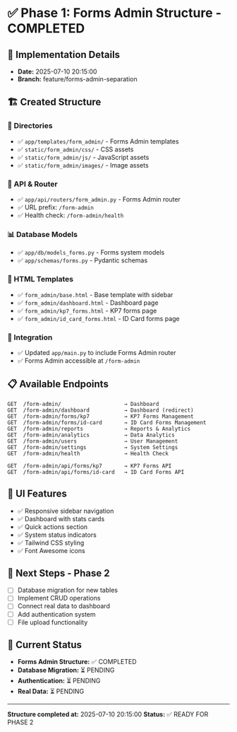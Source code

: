# ✅ Phase 1: Forms Admin Structure - COMPLETED

## 📅 **Implementation Details**
- **Date:** 2025-07-10 20:15:00
- **Branch:** feature/forms-admin-separation

## 🏗️ **Created Structure**

### **📁 Directories**
- ✅ `app/templates/form_admin/` - Forms Admin templates
- ✅ `static/form_admin/css/` - CSS assets
- ✅ `static/form_admin/js/` - JavaScript assets  
- ✅ `static/form_admin/images/` - Image assets

### **🔧 API & Router**
- ✅ `app/api/routers/form_admin.py` - Forms Admin router
- ✅ URL prefix: `/form-admin`
- ✅ Health check: `/form-admin/health`

### **📊 Database Models**
- ✅ `app/db/models_forms.py` - Forms system models
- ✅ `app/schemas/forms.py` - Pydantic schemas

### **📄 HTML Templates**
- ✅ `form_admin/base.html` - Base template with sidebar
- ✅ `form_admin/dashboard.html` - Dashboard page
- ✅ `form_admin/kp7_forms.html` - KP7 forms page
- ✅ `form_admin/id_card_forms.html` - ID Card forms page

### **🔗 Integration**
- ✅ Updated `app/main.py` to include Forms Admin router
- ✅ Forms Admin accessible at `/form-admin`

## 📋 **Available Endpoints**

```
GET  /form-admin/                    → Dashboard
GET  /form-admin/dashboard           → Dashboard (redirect)
GET  /form-admin/forms/kp7           → KP7 Forms Management
GET  /form-admin/forms/id-card       → ID Card Forms Management
GET  /form-admin/reports             → Reports & Analytics
GET  /form-admin/analytics           → Data Analytics
GET  /form-admin/users               → User Management
GET  /form-admin/settings            → System Settings
GET  /form-admin/health              → Health Check

GET  /form-admin/api/forms/kp7       → KP7 Forms API
GET  /form-admin/api/forms/id-card   → ID Card Forms API
```

## 🎨 **UI Features**
- ✅ Responsive sidebar navigation
- ✅ Dashboard with stats cards
- ✅ Quick actions section
- ✅ System status indicators
- ✅ Tailwind CSS styling
- ✅ Font Awesome icons

## 🔄 **Next Steps - Phase 2**
- [ ] Database migration for new tables
- [ ] Implement CRUD operations
- [ ] Connect real data to dashboard
- [ ] Add authentication system
- [ ] File upload functionality

## 🚨 **Current Status**
- **Forms Admin Structure:** ✅ COMPLETED
- **Database Migration:** ⏳ PENDING
- **Authentication:** ⏳ PENDING
- **Real Data:** ⏳ PENDING

---
**Structure completed at:** 2025-07-10 20:15:00
**Status:** ✅ READY FOR PHASE 2
